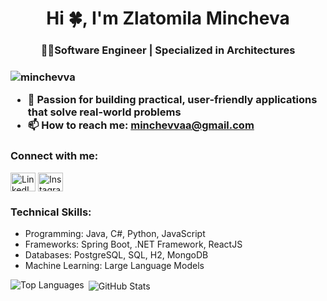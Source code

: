 <h1 align="center">Hi 🍀, I'm Zlatomila Mincheva</h1>
<h3 align="center">⛓️‍💥Software Engineer | Specialized in Architectures</h3>
<h3 ✨Faculty of Mathematics and Informatics | PU </h3>
<h3 👩‍🏫Shelly courses SoftUni | IoT systems </h3>

<p align="left">
  <img src="https://komarev.com/ghpvc/?username=minchevva&label=Profile%20views&color=0e75b6&style=flat" alt="minchevva" />
</p>

- 📌 Passion for building practical, user-friendly applications that solve real-world problems
- 📫 How to reach me: **minchevvaa@gmail.com**

<h3 align="left">Connect with me:</h3>
<p align="left">
<a href="https://www.linkedin.com/in/zlatomila-mincheva-8a3a80256/" target="blank"><img align="center" src="https://raw.githubusercontent.com/rahuldkjain/github-profile-readme-generator/master/src/images/icons/Social/linked-in-alt.svg" alt="LinkedIn" height="30" width="40" /></a>
<a href="https://www.instagram.com/zlatomilla.m/" target="blank"><img align="center" src="https://raw.githubusercontent.com/rahuldkjain/github-profile-readme-generator/master/src/images/icons/Social/instagram.svg" alt="Instagram" height="30" width="40" /></a>
</p>

<h3 align="left">Technical Skills:</h3>
<ul>
  <li>Programming: Java, C#, Python, JavaScript</li>
  <li>Frameworks: Spring Boot, .NET Framework, ReactJS</li>
  <li>Databases: PostgreSQL, SQL, H2, MongoDB</li>
  <li>Machine Learning: Large Language Models</li>
</ul>

<p>
  <img align="left" src="https://github-readme-stats.vercel.app/api/top-langs?username=minchevva&show_icons=true&locale=en&layout=compact" alt="Top Languages" />
</p>

<p>
  &nbsp;<img align="center" src="https://github-readme-stats.vercel.app/api?username=minchevva&show_icons=true&locale=en" alt="GitHub Stats" />
</p>
